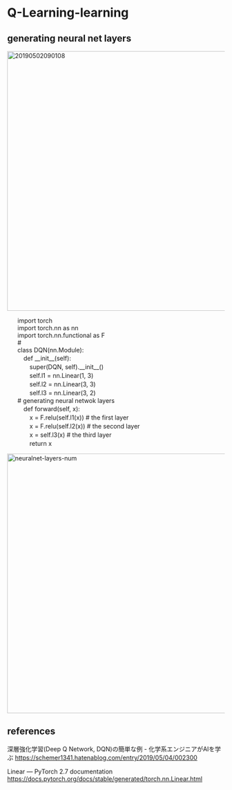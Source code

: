 # Q-Learning-learning
## generating neural net layers

<img width="600" alt="20190502090108" src="https://github.com/user-attachments/assets/db85107d-0ba9-4c91-93f1-b126dc05c4e6" />

<ul>
import torch<br>
import torch.nn as nn<br>
import torch.nn.functional as F<br>
#<br>
class DQN(nn.Module):<br>
　def __init__(self):<br>
　　super(DQN, self).__init__()<br>
　　self.l1 = nn.Linear(1, 3)<br>
　　self.l2 = nn.Linear(3, 3)<br>
　　self.l3 = nn.Linear(3, 2)<br>
    # generating neural netwok layers<br>
　def forward(self, x):<br>
　　x = F.relu(self.l1(x)) # the first layer<br>
　　x = F.relu(self.l2(x)) # the second layer<br>
　　x = self.l3(x) # the third layer<br> 
　　return x<br>
</ul>

<img width="600" alt="neuralnet-layers-num" src="https://github.com/user-attachments/assets/2bc46c46-d1ae-4e13-81ca-9b2df60c9cf2" />


## references
深層強化学習(Deep Q Network, DQN)の簡単な例 - 化学系エンジニアがAIを学ぶ
https://schemer1341.hatenablog.com/entry/2019/05/04/002300

Linear — PyTorch 2.7 documentation
https://docs.pytorch.org/docs/stable/generated/torch.nn.Linear.html
